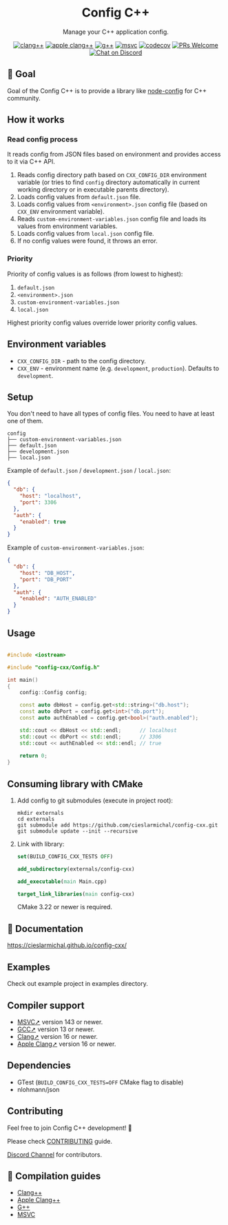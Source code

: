 <div align="center">
  <h1>Config C++</h1>
  <p>Manage your C++ application config.</p>

[![clang++](https://github.com/cieslarmichal/config-cxx/actions/workflows/linux-clang-build.yml/badge.svg?branch=main)](https://github.com/cieslarmichal/config-cxx/actions/workflows/linux-clang-build.yml?query=branch%3Amain)
[![apple clang++](https://github.com/cieslarmichal/config-cxx/actions/workflows/macos-clang-build.yml/badge.svg?branch=main)](https://github.com/cieslarmichal/config-cxx/actions/workflows/macos-clang-build.yml?query=branch%3Amain)
[![g++](https://github.com/cieslarmichal/config-cxx/actions/workflows/linux-gxx-build.yml/badge.svg?branch=main)](https://github.com/cieslarmichal/config-cxx/actions/workflows/linux-gxx-build.yml?query=branch%3Amain)
[![msvc](https://github.com/cieslarmichal/config-cxx/actions/workflows/windows-msvc-build.yml/badge.svg?branch=main)](https://github.com/cieslarmichal/config-cxx/actions/workflows/windows-msvc-build.yml?query=branch%3Amain)
[![codecov](https://codecov.io/github/cieslarmichal/config-cxx/branch/main/graph/badge.svg?token=0RTV4JFH2U)](https://codecov.io/github/cieslarmichal/config-cxx)
[![PRs Welcome](https://img.shields.io/badge/PRs-welcome-brightgreen.svg?style=flat-square)](http://makeapullrequest.com)
[![Chat on Discord](https://img.shields.io/badge/chat-discord-blue?style=flat&logo=discord)](https://discord.gg/euhDhuhpy2)
</div>

## 🎯 Goal

Goal of the Config C++ is to provide a library like [node-config](https://github.com/node-config/node-config) for C++
community.

## How it works

### Read config process

It reads config from JSON files based on environment and provides access to it via C++ API.

1. Reads config directory path based on `CXX_CONFIG_DIR` environment variable (or tries to find `config` directory
   automatically in current working directory or in executable parents directory).
2. Loads config values from `default.json` file.
3. Loads config values from `<environment>.json` config file (based on `CXX_ENV` environment variable).
4. Reads `custom-environment-variables.json` config file and loads its values from environment variables.
5. Loads config values from `local.json` config file.
6. If no config values were found, it throws an error.

### Priority

Priority of config values is as follows (from lowest to highest):

1. `default.json`
2. `<environment>.json`
3. `custom-environment-variables.json`
4. `local.json`

Highest priority config values override lower priority config values.

## Environment variables

- `CXX_CONFIG_DIR` - path to the config directory.
- `CXX_ENV` - environment name (e.g. `development`, `production`). Defaults to `development`.

## Setup

You don't need to have all types of config files. You need to have at least one of them.

```
config
├── custom-environment-variables.json
├── default.json
├── development.json
├── local.json
```

Example of `default.json` / `development.json` / `local.json`:

```json
{
  "db": {
    "host": "localhost",
    "port": 3306
  },
  "auth": {
    "enabled": true
  }
}
```

Example of `custom-environment-variables.json`:

```json
{
  "db": {
    "host": "DB_HOST",
    "port": "DB_PORT"
  },
  "auth": {
    "enabled": "AUTH_ENABLED"
  }
}
```

## Usage

```cpp

#include <iostream>

#include "config-cxx/Config.h"

int main()
{
    config::Config config;

    const auto dbHost = config.get<std::string>("db.host");
    const auto dbPort = config.get<int>("db.port");
    const auto authEnabled = config.get<bool>("auth.enabled");

    std::cout << dbHost << std::endl;      // localhost
    std::cout << dbPort << std::endl;      // 3306
    std::cout << authEnabled << std::endl; // true
    
    return 0;
}

```

## Consuming library with CMake

1. Add config to git submodules (execute in project root):

    ```
    mkdir externals
    cd externals
    git submodule add https://github.com/cieslarmichal/config-cxx.git
    git submodule update --init --recursive
    ```

2. Link with library:

    ```cmake
    set(BUILD_CONFIG_CXX_TESTS OFF)
    
    add_subdirectory(externals/config-cxx)
    
    add_executable(main Main.cpp)
    
    target_link_libraries(main config-cxx)
    ```
   CMake 3.22 or newer is required.

## 📖 Documentation

https://cieslarmichal.github.io/config-cxx/

## Examples

Check out example project in examples directory.

## Compiler support

- [MSVC➚](https://en.wikipedia.org/wiki/Microsoft_Visual_Studio) version 143 or newer.
- [GCC➚](https://gcc.gnu.org/) version 13 or newer.
- [Clang➚](https://clang.llvm.org/) version 16 or newer.
- [Apple Clang➚](https://clang.llvm.org/) version 16 or newer.

## Dependencies

- GTest (```BUILD_CONFIG_CXX_TESTS=OFF``` CMake flag to disable)
- nlohmann/json

## Contributing

Feel free to join Config C++ development! 🚀

Please check [CONTRIBUTING](https://github.com/cieslarmichal/config-cxx/blob/main/CONTRIBUTING.md) guide.

[Discord Channel](https://discord.gg/h2ur8H6mK6) for contributors.

## 📝 Compilation guides

- [Clang++](./docs/guides/clang-compilation-guide.md)
- [Apple Clang++](./docs/guides/apple-clang-compilation-guide.md)
- [G++](./docs/guides/gcc-compilation-guide.md)
- [MSVC](./docs/guides/msvc-compilation-guide.md)
